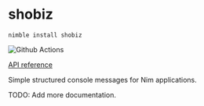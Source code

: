 # shobiz

`nimble install shobiz`

![Github Actions](https://github.com/logavanc/shobiz/workflows/Github%20Actions/badge.svg)

[API reference](https://logavanc.github.io/shobiz)

Simple structured console messages for Nim applications.

TODO: Add more documentation.
